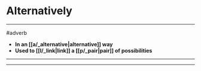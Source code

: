 # Alternatively
---
#adverb
- **In an [[a/_alternative|alternative]] way**
- **Used to [[l/_link|link]] a [[p/_pair|pair]] of possibilities**
---
---
